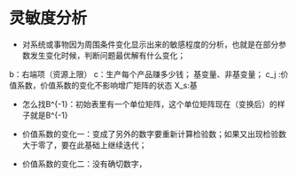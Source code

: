 # 灵敏度分析

- 对系统或事物因为周围条件变化显示出来的敏感程度的分析，也就是在部分参数发生变化时候，判断问题最优解有什么变化；


b：右端项（资源上限）
c：生产每个产品赚多少钱；
基变量、非基变量；
c_j :价值系数，价值系数的变化不影响增广矩阵的状态
X_s:基 

- 怎么找B^{-1}：初始表里有一个单位矩阵，这个单位矩阵现在（变换后）的样子就是B^{-1}


- 价值系数的变化一：变成了另外的数字要重新计算检验数；如果又出现检验数大于零了，要在此基础上继续迭代；
- 价值系数的变化二：没有确切数字，

